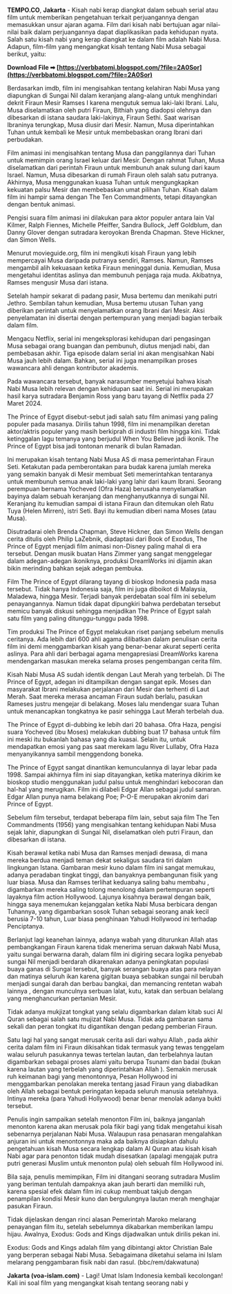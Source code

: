
 
**TEMPO.CO**, **Jakarta** - Kisah nabi kerap diangkat dalam sebuah serial atau film untuk memberikan pengetahuan terkait perjuangannya dengan memasukkan unsur ajaran agama. Film dari kisah nabi bertujuan agar nilai-nilai baik dalam perjuangannya dapat diaplikasikan pada kehidupan nyata. Salah satu kisah nabi yang kerap diangkat ke dalam film adalah Nabi Musa. Adapun, film-film yang mengangkat kisah tentang Nabi Musa sebagai berikut, yaitu:
 
**Download File ➡ [https://verbbatomi.blogspot.com/?file=2A0Sor](https://verbbatomi.blogspot.com/?file=2A0Sor)**


 
Berdasarkan imdb, film ini mengisahkan tentang kelahiran Nabi Musa yang diapungkan di Sungai Nil dalam keranjang alang-alang untuk menghindari dekrit Firaun Mesir Ramses I karena mengutuk semua laki-laki Ibrani. Lalu, Musa diselamatkan oleh putri Firaun, Bithiah yang diadopsi olehnya dan dibesarkan di istana saudara laki-lakinya, Firaun Sethi. Saat warisan Ibraninya terungkap, Musa diusir dari Mesir. Namun, Musa diperintahkan Tuhan untuk kembali ke Mesir untuk membebaskan orang Ibrani dari perbudakan.
 
Film animasi ini mengisahkan tentang Musa dan panggilannya dari Tuhan untuk memimpin orang Israel keluar dari Mesir. Dengan rahmat Tuhan, Musa diselamatkan dari perintah Firaun untuk membunuh anak sulung dari kaum Israel. Namun, Musa dibesarkan di rumah Firaun oleh salah satu putranya. Akhirnya, Musa menggunakan kuasa Tuhan untuk mengungkapkan kekuatan palsu Mesir dan membebaskan umat pilihan Tuhan. Kisah dalam film ini hampir sama dengan The Ten Commandments, tetapi ditayangkan dengan bentuk animasi.
 
Pengisi suara film animasi ini dilakukan para aktor populer antara lain Val Kilmer, Ralph Fiennes, Michelle Pfeiffer, Sandra Bullock, Jeff Goldblum, dan Danny Glover dengan sutradara keroyokan Brenda Chapman. Steve Hickner, dan Simon Wells.
 
Menurut movieguide.org, film ini mengikuti kisah Firaun yang lebih mempercayai Musa daripada putranya sendiri, Ramses. Namun, Ramses mengambil alih kekuasaan ketika Firaun meninggal dunia. Kemudian, Musa mengetahui identitas aslinya dan membunuh penjaga raja muda. Akibatnya, Ramses mengusir Musa dari istana.

Setelah hampir sekarat di padang pasir, Musa bertemu dan menikahi putri Jethro. Sembilan tahun kemudian, Musa bertemu utusan Tuhan yang diberikan perintah untuk menyelamatkan orang Ibrani dari Mesir. Aksi penyelamatan ini disertai dengan pertempuran yang menjadi bagian terbaik dalam film.
 
Mengacu Netflix, serial ini mengeksplorasi kehidupan dari pengasingan Musa sebagai orang buangan dan pembunuh, diutus menjadi nabi, dan pembebasan akhir. Tiga episode dalam serial ini akan mengisahkan Nabi Musa jauh lebih dalam. Bahkan, serial ini juga menampilkan proses wawancara ahli dengan kontributor akademis.
 
Pada wawancara tersebut, banyak narasumber menyetujui bahwa kisah Nabi Musa lebih relevan dengan kehidupan saat ini. Serial ini merupakan hasil karya sutradara Benjamin Ross yang baru tayang di Netflix pada 27 Maret 2024.
 
The Prince of Egypt disebut-sebut jadi salah satu film animasi yang paling populer pada masanya. Dirilis tahun 1998, film ini menampilkan deretan aktor/aktris populer yang masih berkiprah di industri film hingga kini. Tidak ketinggalan lagu temanya yang berjudul When You Believe jadi ikonik. The Prince of Egypt bisa jadi tontonan menarik di bulan Ramadan.
 
Ini merupakan kisah tentang Nabi Musa AS di masa pemerintahan Firaun Seti. Ketakutan pada pemberontakan para budak karena jumlah mereka yang semakin banyak di Mesir membuat Seti memerintahkan tentaranya untuk membunuh semua anak laki-laki yang lahir dari kaum Ibrani. Seorang perempuan bernama Yocheved (Ofra Haza) berusaha menyelamatkan bayinya dalam sebuah keranjang dan menghanyutkannya di sungai Nil. Keranjang itu kemudian sampai di istana Firaun dan ditemukan oleh Ratu Tuya (Helen Mirren), istri Seti. Bayi itu kemudian diberi nama Moses (atau Musa).
 
Disutradarai oleh Brenda Chapman, Steve Hickner, dan Simon Wells dengan cerita ditulis oleh Philip LaZebnik, diadaptasi dari Book of Exodus, The Prince of Egypt menjadi film animasi non-Disney paling mahal di era tersebut. Dengan musik buatan Hans Zimmer yang sangat menggelegar dalam adegan-adegan ikoniknya, produksi DreamWorks ini dijamin akan bikin merinding bahkan sejak adegan pembuka.
 
Film The Prince of Egypt dilarang tayang di bioskop Indonesia pada masa tersebut. Tidak hanya Indonesia saja, film ini juga diboikot di Malaysia, Maladewa, hingga Mesir. Terjadi banyak perdebatan soal film ini sebelum penayangannya. Namun tidak dapat dipungkiri bahwa perdebatan tersebut memicu banyak diskusi sehingga menjadikan The Prince of Egypt salah satu film yang paling ditunggu-tunggu pada 1998.
 
Tim produksi The Prince of Egypt melakukan riset panjang sebelum menulis ceritanya. Ada lebih dari 600 ahli agama dilibatkan dalam penulisan cerita film ini demi menggambarkan kisah yang benar-benar akurat seperti cerita aslinya. Para ahli dari berbagai agama mengapresiasi DreamWorks karena mendengarkan masukan mereka selama proses pengembangan cerita film.
 
Kisah Nabi Musa AS sudah identik dengan Laut Merah yang terbelah. Di The Prince of Egypt, adegan ini ditampilkan dengan sangat epik. Moses dan masyarakat Ibrani melakukan perjalanan dari Mesir dan terhenti di Laut Merah. Saat mereka merasa ancaman Firaun sudah berlalu, pasukan Rameses justru mengejar di belakang. Moses lalu mendengar suara Tuhan untuk menancapkan tongkatnya ke pasir sehingga Laut Merah terbelah dua.
 
The Prince of Egypt di-dubbing ke lebih dari 20 bahasa. Ofra Haza, pengisi suara Yocheved (ibu Moses) melakukan dubbing buat 17 bahasa untuk film ini meski itu bukanlah bahasa yang dia kuasai. Selain itu, untuk mendapatkan emosi yang pas saat merekam lagu River Lullaby, Ofra Haza menyanyikannya sambil menggendong boneka.
 
The Prince of Egypt sangat dinantikan kemunculannya di layar lebar pada 1998. Sampai akhirnya film ini siap ditayangkan, ketika materinya dikirim ke bioskop studio menggunakan judul palsu untuk menghindari kebocoran dan hal-hal yang merugikan. Film ini dilabeli Edgar Allan sebagai judul samaran. Edgar Allan punya nama belakang Poe; P-O-E merupakan akronim dari Prince of Egypt.
 
Sebelum film tersebut, terdapat beberapa film lain, sebut saja film The Ten Commandments (1956) yang mengisahkan tentang kehidupan Nabi Musa sejak lahir, diapungkan di Sungai Nil, diselamatkan oleh putri Firaun, dan dibesarkan di istana.
 
Kisah berawal ketika nabi Musa dan Ramses menjadi dewasa, di mana mereka berdua menjadi teman dekat sekaligus saudara tiri dalam lingkungan Istana. Gambaran mesir kuno dalam film ini sangat memukau, adanya peradaban tingkat tinggi, dan banyaknya pembangunan fisik yang luar biasa. Musa dan Ramses terlihat keduanya saling bahu membahu , digambarkan mereka saling tolong menolong dalam pertempuran seperti layaknya film action Hollywood. Lajunya kisahnya berawal dengan baik, hingga saya menemukan kejanggalan ketika Nabi Musa berbicara dengan Tuhannya, yang digambarkan sosok Tuhan sebagai seorang anak kecil berusia 7-10 tahun, Luar biasa penghinaan Yahudi Hollywood ini terhadap Penciptanya.
 
Berlanjut lagi keanehan lainnya, adanya wabah yang diturunkan Allah atas pembangkangan Firaun karena tidak menerima seruan dakwah Nabi Musa, yaitu sungai berwarna darah, dalam film ini digiring secara logika penyebab sungai Nil menjadi berdarah dikarenakan adanya peningkatan populasi buaya ganas di Sungai tersebut, banyak serangan buaya atas para nelayan dan matinya seluruh ikan karena gigitan buaya sebabkan sungai nil berubah menjadi sungai darah dan berbau bangkai, dan memancing rentetan wabah lainnya , dengan munculnya serbuan lalat, kutu, katak dan serbuan belalang yang menghancurkan pertanian Mesir.
 
Tidak adanya mukjizat tongkat yang selalu digambarkan dalam kitab suci Al Quran sebagai salah satu mujizat Nabi Musa. Tidak ada gambaran sama sekali dan peran tongkat itu digantikan dengan pedang pemberian Firaun.
 
Satu lagi hal yang sangat merusak cerita asli dari wahyu Allah , pada akhir cerita dalam film ini Firaun dikisahkan tidak termasuk yang tewas tenggelam walau seluruh pasukannya tewas tertelan lautan, dan terbelahnya lautan digambarkan sebagai proses alami yaitu berupa Tsunami dan badai (bukan karena lautan yang terbelah yang diperintahkan Allah ). Semakin merusak ruh keimanan bagi yang menontonnya, Pesan Hollywood ini menggambarkan penolakan mereka tentang jasad Firaun yang diabadikan oleh Allah sebagai bentuk peringatan kepada seluruh manusia setelahnya. Intinya mereka (para Yahudi Hollywood) benar benar menolak adanya bukti tersebut.
 
Penulis ingin sampaikan setelah menonton Film ini, baiknya janganlah menonton karena akan merusak pola fikir bagi yang tidak mengetahui kisah sebenarnya perjalanan Nabi Musa. Walaupun rasa penasaran mengalahkan anjuran ini untuk menontonnya maka ada baiknya disiapkan dahulu pengetahuan kisah Musa secara lengkap dalam Al Quran atau kisah kisah Nabi agar para penonton tidak mudah disesatkan (apalagi mengajak putra putri generasi Muslim untuk menonton pula) oleh sebuah film Hollywood ini.
 
Bila saja, penulis memimpikan, Film ini ditangani seorang sutradara Muslim yang beriman tentulah dampaknya akan jauh berarti dan memiliki ruh, karena spesial efek dalam film ini cukup membuat takjub dengan penampilan kondisi Mesir kuno dan bergulungnya lautan merah menghajar pasukan Firaun.
 
Tidak dijelaskan dengan rinci alasan Pemerintah Maroko melarang penayangan film itu, setelah sebelumnya dikabarkan memberikan lampu hijau. Awalnya, Exodus: Gods and Kings dijadwalkan untuk dirilis pekan ini.
 
Exodus: Gods and Kings adalah film yang dibintangi aktor Christian Bale yang berperan sebagai Nabi Musa. Sebagaimana diketahui selama ini Islam melarang penggambaran fisik nabi dan rasul. (bbc/rem/dakwatuna)
 
**Jakarta (voa-islam.com)** - Lagi! Umat Islam Indonesia kembali kecolongan! Kali ini soal film yang mengangkat kisah tentang seorang nabi y